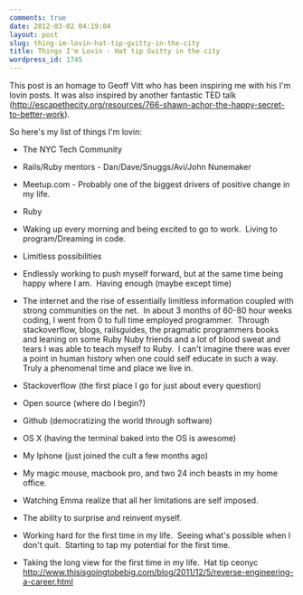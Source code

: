```yaml
---
comments: true
date: 2012-03-02 04:19:04
layout: post
slug: thing-im-lovin-hat-tip-gvitty-in-the-city
title: Things I'm Lovin - Hat tip Gvitty in the city
wordpress_id: 1745
---
```


This post is an homage to Geoff Vitt who has been inspiring me with his I'm lovin posts. It was also inspired by another fantastic TED talk (http://escapethecity.org/resources/766-shawn-achor-the-happy-secret-to-better-work).

So here's my list of things I'm lovin:



	
  * The NYC Tech Community

	
  * Rails/Ruby mentors - Dan/Dave/Snuggs/Avi/John Nunemaker

	
  * Meetup.com - Probably one of the biggest drivers of positive change in my life.

	
  * Ruby

	
  * Waking up every morning and being excited to go to work.  Living to program/Dreaming in code.

	
  * Limitless possibilities

	
  * Endlessly working to push myself forward, but at the same time being happy where I am.  Having enough (maybe except time)

	
  * The internet and the rise of essentially limitless information coupled with strong communities on the net.  In about 3 months of 60-80 hour weeks coding, I went from 0 to full time employed programmer.  Through stackoverflow, blogs, railsguides, the pragmatic programmers books and leaning on some Ruby Nuby friends and a lot of blood sweat and tears I was able to teach myself to Ruby.  I can't imagine there was ever a point in human history when one could self educate in such a way.  Truly a phenomenal time and place we live in.

	
  * Stackoverflow (the first place I go for just about every question)

	
  * Open source (where do I begin?)

	
  * Github (democratizing the world through software)

	
  * OS X (having the terminal baked into the OS is awesome)

	
  * My Iphone (just joined the cult a few months ago)

	
  * My magic mouse, macbook pro, and two 24 inch beasts in my home office.

	
  * Watching Emma realize that all her limitations are self imposed.

	
  * The ability to surprise and reinvent myself.

	
  * Working hard for the first time in my life.  Seeing what's possible when I don't quit.  Starting to tap my potential for the first time.

	
  * Taking the long view for the first time in my life.  Hat tip ceonyc http://www.thisisgoingtobebig.com/blog/2011/12/5/reverse-engineering-a-career.html


